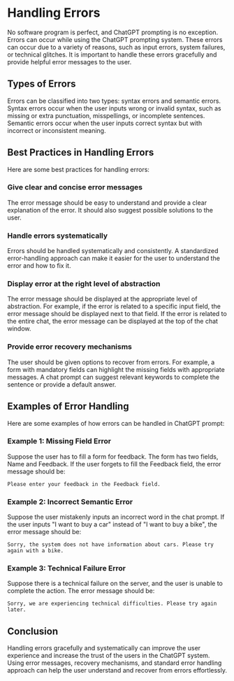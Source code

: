 # Handling Errors

No software program is perfect, and ChatGPT prompting is no exception. Errors can occur while using the ChatGPT prompting system. These errors can occur due to a variety of reasons, such as input errors, system failures, or technical glitches. It is important to handle these errors gracefully and provide helpful error messages to the user.

## Types of Errors

Errors can be classified into two types: syntax errors and semantic errors. Syntax errors occur when the user inputs wrong or invalid syntax, such as missing or extra punctuation, misspellings, or incomplete sentences. Semantic errors occur when the user inputs correct syntax but with incorrect or inconsistent meaning.

## Best Practices in Handling Errors

Here are some best practices for handling errors:

### Give clear and concise error messages

The error message should be easy to understand and provide a clear explanation of the error. It should also suggest possible solutions to the user.

### Handle errors systematically

Errors should be handled systematically and consistently. A standardized error-handling approach can make it easier for the user to understand the error and how to fix it.

### Display error at the right level of abstraction

The error message should be displayed at the appropriate level of abstraction. For example, if the error is related to a specific input field, the error message should be displayed next to that field. If the error is related to the entire chat, the error message can be displayed at the top of the chat window.

### Provide error recovery mechanisms

The user should be given options to recover from errors. For example, a form with mandatory fields can highlight the missing fields with appropriate messages. A chat prompt can suggest relevant keywords to complete the sentence or provide a default answer.

## Examples of Error Handling

Here are some examples of how errors can be handled in ChatGPT prompt:

### Example 1: Missing Field Error

Suppose the user has to fill a form for feedback. The form has two fields, Name and Feedback. If the user forgets to fill the Feedback field, the error message should be:

```
Please enter your feedback in the Feedback field.
```

### Example 2: Incorrect Semantic Error

Suppose the user mistakenly inputs an incorrect word in the chat prompt. If the user inputs "I want to buy a car" instead of "I want to buy a bike", the error message should be:

```
Sorry, the system does not have information about cars. Please try again with a bike.
```

### Example 3: Technical Failure Error

Suppose there is a technical failure on the server, and the user is unable to complete the action. The error message should be:

```
Sorry, we are experiencing technical difficulties. Please try again later.
```

## Conclusion

Handling errors gracefully and systematically can improve the user experience and increase the trust of the users in the ChatGPT system. Using error messages, recovery mechanisms, and standard error handling approach can help the user understand and recover from errors effortlessly.
